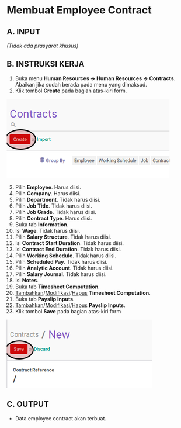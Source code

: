 # Membuat Employee Contract

## A. INPUT

*(Tidak ada prasyarat khusus)*

## B. INSTRUKSI KERJA

1. Buka menu **Human Resources -> Human Resources -> Contracts**. Abaikan jika sudah berada pada menu yang dimaksud.
2. Klik tombol **Create** pada bagian atas-kiri form.

![](../../img/employee-contract/tombol-create.png)

3. Pilih **Employee**. Harus diisi.
4. Pilih **Company**. Harus diisi.
5. Pilih **Department**. Tidak harus diisi.
6. Pilih **Job Title**. Tidak harus diisi.
7. Pilih **Job Grade**. Tidak harus diisi.
8. Pilih **Contract Type**. Harus diisi.
9. Buka tab **Information**.
10. Isi **Wage**. Tidak harus diisi.
11. Pilih **Salary Structure**. Tidak harus diisi.
12. Isi **Contract Start Duration**. Tidak harus diisi.
13. Isi **Contract End Duration**. Tidak harus diisi.
14. Pilih **Working Schedule**. Tidak harus diisi.
15. Pilih **Scheduled Pay**. Tidak harus diisi.
16. Pilih **Analytic Account**. Tidak harus diisi.
17. Pilih **Salary Journal**. Tidak harus diisi.
18. Isi **Notes**.
19. Buka tab **Timesheet Computation**.
20. <a name="l20">[Tambahkan](./menambah-timesheet-computation.md)/[Modifikasi](./modifikasi-timesheet-computation.md)/[Hapus](./menghapus-timesheet-computation.md)</a> **Timesheet Computation**.
21. Buka tab **Payslip Inputs**.
22. <a name="l22">[Tambahkan](./menambah-payslip-input.md)/[Modifikasi](./modifikasi-payslip-input.md)/[Hapus](./hapus-payslip-input.md)</a> **Payslip Inputs**.
23. Klik tombol **Save** pada bagian atas-kiri form

![](../../img/employee-contract/tombol-simpan.png)

## C. OUTPUT

* Data employee contract akan terbuat.

